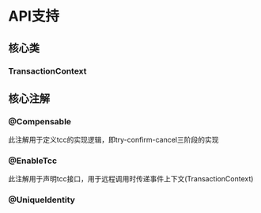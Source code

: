 # API支持

## 核心类

### TransactionContext


## 核心注解

### @Compensable

此注解用于定义tcc的实现逻辑，即try-confirm-cancel三阶段的实现

### @EnableTcc

此注解用于声明tcc接口，用于远程调用时传递事件上下文(TransactionContext)


### @UniqueIdentity

